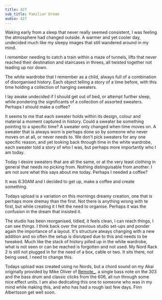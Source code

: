 ```yaml
---
title: 427
sub_title: Familiar Dream
audio: 427
---
```


Waking early from a sleep that never really seemed consistent, I was feeling the atmosphere had changed outside. A warmer and yet cooler day, undecided much like my sleepy images that still wandered around in my mind.

I remember needing to catch a train within a maze of tunnels, lifts that never reached their destination and staircases in threes, all twisted together not leading up nor down.

The white wardrobe that I remember as a child, always full of a combination of disorganised history. Each object telling a story of a time before, with this time holding a collection of hanging sweaters.

I lay awake undecided if I should get out of bed, or attempt further sleep, while pondering the significants of a collection of assorted sweaters. Perhaps I should make a coffee? 

It seems to me that each sweater holds within its design, colour and material a moment captured in history. Could a sweater be something pointing to a specific time? A sweater only changed when time moves on. A sweater that is always worn is perhaps done so by someone who never moves on at all, or never needs to. We don't pick sweaters for any one specific reason, and yet looking back through time in the white wardrobe, each sweater told a story of who I was, but perhaps more importantly who I am today.

Today I desire sweaters that are all the same, or at the very least clothing in general that needs no picking from. Nothing distinguisable from another. I am not sure what this says about me today. Perhaps I needed a coffee?

It was 6:30AM and I decided to get up, make a coffee and create something.

Todays upload is a variation on this mornings dreamy creation, one that is perhaps more dremay than the first. Not there is anything wrong with te first, but while creating it I felt the need to organise. Perhaps it was the confusion in the dream that insisted it. 

The studio has been reorganised, tidied, it feels clean, I can reach things, I can see things. I think back over the previous studio set-ups and ponder again the importance of a layout. It's structure always changing with a new addition and so often the setup is disrutped due to this and needs to be tweaked. Much like the stack of history pilled up in the white wardrobe, what is not seen or can be reached is forgotten and not used. My Nord Rack 2 is still not plugged in for the need of a box, cable or two. It sits there, not being used, I need to change this.

Todays upload was created using no Nords, but a chord sound on my Akai originally provided by Mike Oliver of <a href="https://soundcloud.com/remote-2" target="_blank">Remote_</a>, a single bass note on the 303 and the bass drum and classic clicks from the 606, all run through some nice effect units. I am also dedicating this one to someone who was in my mind while making this, and who has had a rough last few days. Finn Albertsson get well soon.